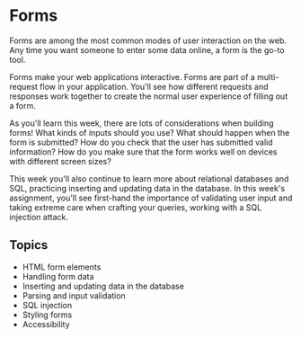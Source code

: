 # Forms

Forms are among the most common modes of user interaction on the web. Any time
you want someone to enter some data online, a form is the go-to tool.

Forms make your web applications interactive. Forms are part of a multi-request
flow in your application. You'll see how different requests and responses work
together to create the normal user experience of filling out a form.

As you'll learn this week, there are lots of considerations when building forms!
What kinds of inputs should you use? What should happen when the form is
submitted? How do you check that the user has submitted valid information? How
do you make sure that the form works well on devices with different screen
sizes?

This week you'll also continue to learn more about relational databases and SQL,
practicing inserting and updating data in the database. In this week's
assignment, you'll see first-hand the importance of validating user input and
taking extreme care when crafting your queries, working with a SQL injection
attack.

## Topics

* HTML form elements 
* Handling form data
* Inserting and updating data in the database
* Parsing and input validation
* SQL injection
* Styling forms
* Accessibility
